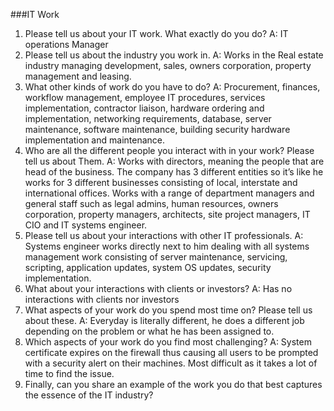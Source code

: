 ###IT Work

1. Please tell us about your IT work. What exactly do you do? 
A: IT operations Manager
2. Please tell us about the industry you work in. 
A: Works in the Real estate industry managing development, sales, owners corporation, property management and leasing. 
3. What other kinds of work do you have to do? 
A: Procurement, finances, workflow management, employee IT procedures, services implementation, contractor liaison, hardware ordering and implementation, networking requirements, database, server maintenance, software maintenance, building security hardware implementation and maintenance. 
4. Who are all the different people you interact with in your work? Please tell us about 
Them.
A: Works with directors, meaning the people that are head of the business. The company has 3 different entities so it’s like he works for 3 different businesses consisting of local, interstate and international offices. Works with a range of department managers and general staff such as legal admins, human resources, owners corporation, property managers, architects, site project managers, IT CIO and IT systems engineer.
 5. Please tell us about your interactions with other IT professionals. 
A: Systems engineer works directly next to him dealing with all systems management work consisting of server maintenance, servicing, scripting, application updates, system OS updates, security implementation.
6. What about your interactions with clients or investors? 
A: Has no interactions with clients nor investors
7. What aspects of your work do you spend most time on? Please tell us about these. 
A: Everyday is literally different, he does a different job depending on the problem or what he has been assigned to. 
8. Which aspects of your work do you find most challenging?
A: System certificate expires on the firewall thus causing all users to be prompted with a security alert on their machines. Most difficult as it takes a lot of time to find the issue.
9. Finally, can you share an example of the work you do that best captures the essence of the IT industry?
